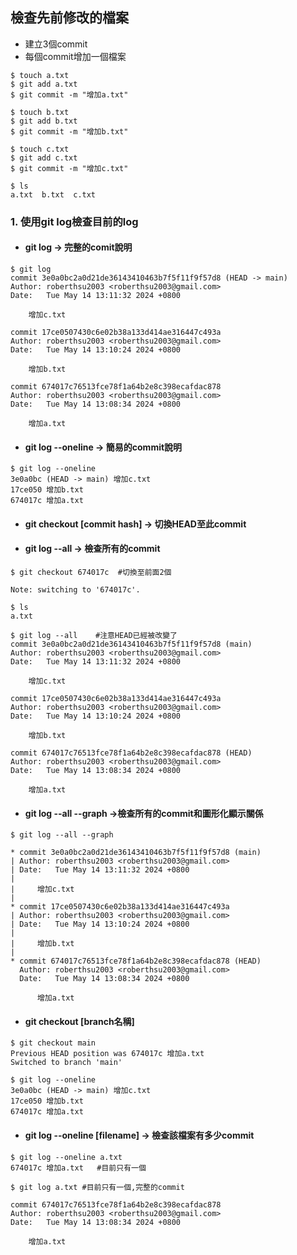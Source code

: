 ## 檢查先前修改的檔案
- 建立3個commit
- 每個commit增加一個檔案

```
$ touch a.txt
$ git add a.txt
$ git commit -m "增加a.txt"

$ touch b.txt
$ git add b.txt
$ git commit -m "增加b.txt"

$ touch c.txt
$ git add c.txt
$ git commit -m "增加c.txt"

$ ls
a.txt  b.txt  c.txt
```

### 1. 使用git log檢查目前的log
- #### git log -> 完整的comit說明

```
$ git log
commit 3e0a0bc2a0d21de36143410463b7f5f11f9f57d8 (HEAD -> main)
Author: roberthsu2003 <roberthsu2003@gmail.com>
Date:   Tue May 14 13:11:32 2024 +0800

    增加c.txt

commit 17ce0507430c6e02b38a133d414ae316447c493a
Author: roberthsu2003 <roberthsu2003@gmail.com>
Date:   Tue May 14 13:10:24 2024 +0800

    增加b.txt

commit 674017c76513fce78f1a64b2e8c398ecafdac878
Author: roberthsu2003 <roberthsu2003@gmail.com>
Date:   Tue May 14 13:08:34 2024 +0800

    增加a.txt

```

- #### git log --oneline -> 簡易的commit說明

```
$ git log --oneline
3e0a0bc (HEAD -> main) 增加c.txt
17ce050 增加b.txt
674017c 增加a.txt
```

- #### git checkout [commit hash] -> 切換HEAD至此commit
- #### git log --all -> 檢查所有的commit

```
$ git checkout 674017c  #切換至前面2個

Note: switching to '674017c'.

$ ls
a.txt

$ git log --all    #注意HEAD已經被改變了
commit 3e0a0bc2a0d21de36143410463b7f5f11f9f57d8 (main)
Author: roberthsu2003 <roberthsu2003@gmail.com>
Date:   Tue May 14 13:11:32 2024 +0800

    增加c.txt

commit 17ce0507430c6e02b38a133d414ae316447c493a
Author: roberthsu2003 <roberthsu2003@gmail.com>
Date:   Tue May 14 13:10:24 2024 +0800

    增加b.txt

commit 674017c76513fce78f1a64b2e8c398ecafdac878 (HEAD)
Author: roberthsu2003 <roberthsu2003@gmail.com>
Date:   Tue May 14 13:08:34 2024 +0800

    增加a.txt

```

- #### git log --all --graph ->檢查所有的commit和圖形化顯示關係

```
$ git log --all --graph

* commit 3e0a0bc2a0d21de36143410463b7f5f11f9f57d8 (main)
| Author: roberthsu2003 <roberthsu2003@gmail.com>
| Date:   Tue May 14 13:11:32 2024 +0800
| 
|     增加c.txt
| 
* commit 17ce0507430c6e02b38a133d414ae316447c493a
| Author: roberthsu2003 <roberthsu2003@gmail.com>
| Date:   Tue May 14 13:10:24 2024 +0800
| 
|     增加b.txt
| 
* commit 674017c76513fce78f1a64b2e8c398ecafdac878 (HEAD)
  Author: roberthsu2003 <roberthsu2003@gmail.com>
  Date:   Tue May 14 13:08:34 2024 +0800
  
      增加a.txt
```

- #### git checkout [branch名稱]

```
$ git checkout main
Previous HEAD position was 674017c 增加a.txt
Switched to branch 'main'

$ git log --oneline
3e0a0bc (HEAD -> main) 增加c.txt
17ce050 增加b.txt
674017c 增加a.txt
```

- #### git log --oneline [filename] -> 檢查該檔案有多少commit

```
$ git log --oneline a.txt
674017c 增加a.txt   #目前只有一個
```

```
$ git log a.txt #目前只有一個,完整的commit

commit 674017c76513fce78f1a64b2e8c398ecafdac878
Author: roberthsu2003 <roberthsu2003@gmail.com>
Date:   Tue May 14 13:08:34 2024 +0800

    增加a.txt

```


